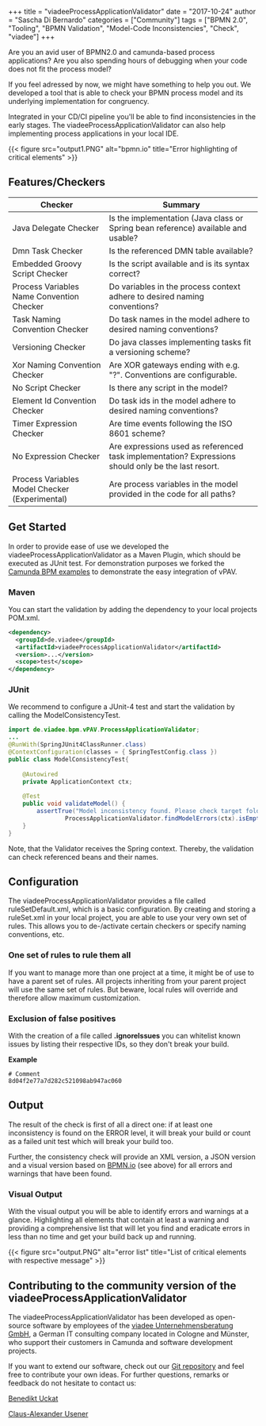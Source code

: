 +++
title = "viadeeProcessApplicationValidator"
date = "2017-10-24"
author = "Sascha Di Bernardo"
categories = ["Community"]
tags = ["BPMN 2.0", "Tooling", "BPMN Validation", "Model-Code Inconsistencies", "Check", "viadee"]
+++

Are you an avid user of BPMN2.0 and camunda-based process applications? Are you also spending hours of debugging when your code does not fit the process model? 

If you feel adressed by now, we might have something to help you out. We developed a tool that is able to check your BPMN process model and its underlying implementation for congruency. 

Integrated in your CD/CI pipeline you'll be able to find inconsistencies in the early stages. The viadeeProcessApplicationValidator can also help implementing process applications in your local IDE.

{{< figure src="output1.PNG" alt="bpmn.io" title="Error highlighting of critical elements" >}}

## Features/Checkers
| Checker                                                                              | Summary                                                                  |
| ------------------------------------------------------------------------------------ | ----------------------------------------------------------------------   |
|Java Delegate Checker                                         | Is the implementation (Java class or Spring bean reference) available and usable?                  |
|Dmn Task Checker                                                   | Is the referenced DMN table available?                                                        |
|Embedded Groovy Script Checker                         | Is the script available and is its syntax correct?                                                        |
|Process Variables Name Convention Checker     | Do variables in the process context adhere to desired naming conventions?                                           |
|Task Naming Convention Checker                         | Do task names in the model adhere to desired naming conventions?                                          |
|Versioning Checker                                             | Do java classes implementing tasks fit a versioning scheme?                                      |
|Xor Naming Convention Checker                           | Are XOR gateways ending with e.g. "?". Conventions are configurable.                                     |
|No Script Checker                                                 | Is there any script in the model?                                                              |
|Element Id Convention Checker                           | Do task ids in the model adhere to desired naming conventions?                                           |
|Timer Expression Checker                                   | Are time events following the ISO 8601 scheme?                                                       |
|No Expression Checker                                   | Are expressions used as referenced task implementation? Expressions should only be the last resort.     |
|Process Variables Model Checker  (Experimental)                     | Are process variables in the model provided in the code for all paths?                       | 


## Get Started
In order to provide ease of use we developed the viadeeProcessApplicationValidator as a Maven Plugin, which should be executed as JUnit test. For demonstration purposes we forked the [Camunda BPM examples](https://github.com/viadee/camunda-bpm-examples/) to demonstrate the easy integration of vPAV. 

### Maven
You can start the validation by adding the dependency to your local projects POM.xml. 
```xml
<dependency>
  <groupId>de.viadee</groupId>
  <artifactId>viadeeProcessApplicationValidator</artifactId>
  <version>...</version>
  <scope>test</scope>
</dependency>
```

### JUnit
We recommend to configure a JUnit-4 test and start the validation by calling the ModelConsistencyTest.
```java
import de.viadee.bpm.vPAV.ProcessApplicationValidator;
...
@RunWith(SpringJUnit4ClassRunner.class)
@ContextConfiguration(classes = { SpringTestConfig.class })
public class ModelConsistencyTest{
        
    @Autowired
    private ApplicationContext ctx;   
    
    @Test
    public void validateModel() {
        assertTrue("Model inconsistency found. Please check target folder for validation output",
                ProcessApplicationValidator.findModelErrors(ctx).isEmpty());
    }
}

```
Note, that the Validator receives the Spring context. Thereby, the validation can
check referenced beans and their names.

## Configuration
The viadeeProcessApplicationValidator provides a file called ruleSetDefault.xml, which is a basic configuration. By creating and storing a ruleSet.xml in your local project, you are able to use your very own set of rules. This allows you to de-/activate certain checkers or specify naming conventions, etc.

### One set of rules to rule them all
If you want to manage more than one project at a time, it might be of use to have a parent set of rules. All projects inheriting from your parent project will use the same set of rules. But beware, local rules will override and therefore allow maximum customization. 

### Exclusion of false positives
With the creation of a file called **.ignoreIssues** you can whitelist known issues by listing their respective IDs, so they don't break your build. 

**Example**
```
# Comment 
8d04f2e77a7d282c521098ab947ac060
```

## Output
The result of the check is first of all a direct one: if at least one inconsistency is found on the ERROR level, it will break your build or count as a failed unit test which will break your build too.

Further, the consistency check will provide an XML version, a JSON version and a visual version based on  [BPMN.io](https://bpmn.io/) (see above) for all errors and warnings that have been found. 

### Visual Output
With the visual output you will be able to identify errors and warnings at a glance. Highlighting all elements that contain at least a warning and providing a comprehensive list that will let you find and eradicate errors in less than no time and get your build back up and running.

{{< figure src="output.PNG" alt="error list" title="List of critical elements with respective message" >}}

## Contributing to the community version of the viadeeProcessApplicationValidator
The viadeeProcessApplicationValidator has been developed as open-source software by employees of the [viadee Unternehmensberatung GmbH](https://bpm.viadee.de), a German IT consulting company located in Cologne and Münster, who support their customers in Camunda and software development projects.

If you want to extend our software, check out our [Git repository](https://github.com/viadee/vPAV) and feel free to contribute your own ideas. 
For further questions, remarks or feedback do not hesitate to contact us:

[Benedikt Uckat](mailto:bpm@viadee.de)

[Claus-Alexander Usener](mailto:Claus-Alexander.Usener@viadee.de)
